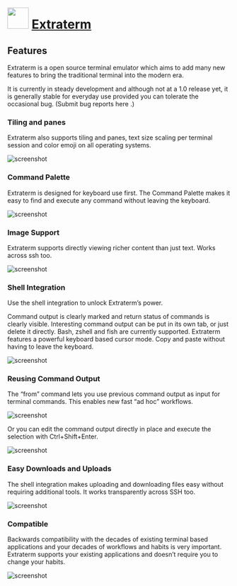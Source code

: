 ﻿# <img src="https://cdn.jsdelivr.net/gh/chtof/chocolatey-packages/automatic/extraterm/extraterm.png" width="48" height="48"/> [Extraterm](https://chocolatey.org/packages/extraterm)

## Features
Extraterm is a open source terminal emulator which aims to add many new features to bring the traditional terminal into the modern era.

It is currently in steady development and although not at a 1.0 release yet, it is generally stable for everyday use provided you can tolerate the occasional bug. (Submit bug reports here .)

### Tiling and panes
Extraterm also supports tiling and panes, text size scaling per terminal session and color emoji on all operating systems.

![screenshot](https://cdn.jsdelivr.net/gh/chtof/chocolatey-packages/automatic/extraterm/screenshot1.png)

### Command Palette
Extraterm is designed for keyboard use first. The Command Palette makes it easy to find and execute any command without leaving the keyboard.

![screenshot](https://cdn.jsdelivr.net/gh/chtof/chocolatey-packages/automatic/extraterm/screenshot2.png)

### Image Support
Extraterm supports directly viewing richer content than just text. Works across ssh too.

![screenshot](https://cdn.jsdelivr.net/gh/chtof/chocolatey-packages/automatic/extraterm/screenshot3.png)

### Shell Integration
Use the shell integration to unlock Extraterm’s power.

Command output is clearly marked and return status of commands is clearly visible. Interesting command output can be put in its own tab, or just delete it directly. Bash, zshell and fish are currently supported. Extraterm features a powerful keyboard based cursor mode. Copy and paste without having to leave the keyboard.

![screenshot](https://cdn.jsdelivr.net/gh/chtof/chocolatey-packages/automatic/extraterm/screenshot4.gif)

### Reusing Command Output
The “from” command lets you use previous command output as input for terminal commands. This enables new fast “ad hoc” workflows.

![screenshot](https://cdn.jsdelivr.net/gh/chtof/chocolatey-packages/automatic/extraterm/screenshot5.gif)

Or you can edit the command output directly in place and execute the selection with Ctrl+Shift+Enter.

![screenshot](https://cdn.jsdelivr.net/gh/chtof/chocolatey-packages/automatic/extraterm/screenshot6.gif)

### Easy Downloads and Uploads
The shell integration makes uploading and downloading files easy without requiring additional tools. It works transparently across SSH too.

![screenshot](https://cdn.jsdelivr.net/gh/chtof/chocolatey-packages/automatic/extraterm/screenshot7.png)

### Compatible
Backwards compatibility with the decades of existing terminal based applications and your decades of workflows and habits is very important. Extraterm supports your existing applications and doesn’t require you to change your habits.

![screenshot](https://cdn.jsdelivr.net/gh/chtof/chocolatey-packages/automatic/extraterm/screenshot8.gif)